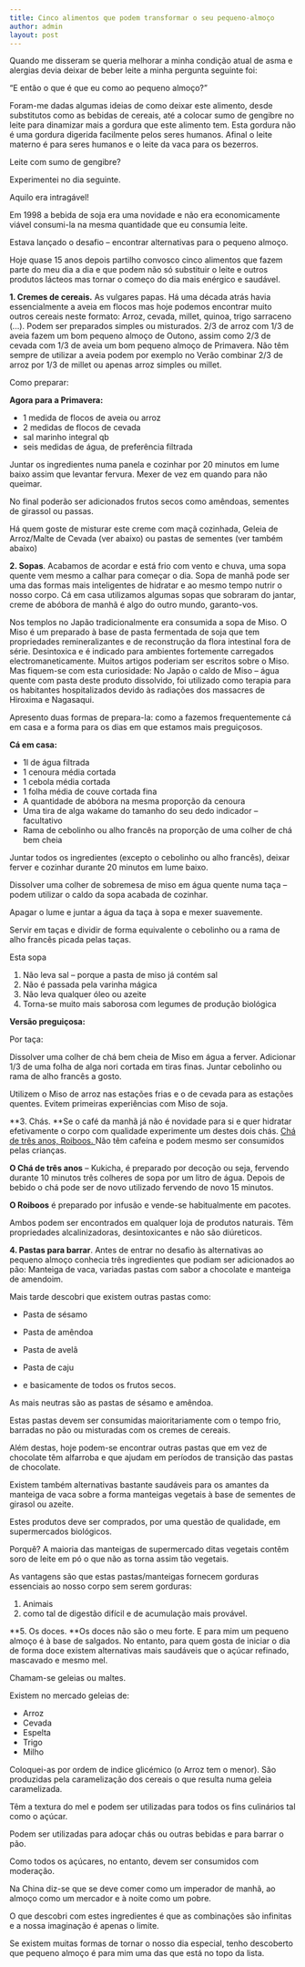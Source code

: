 ```yaml
---
title: Cinco alimentos que podem transformar o seu pequeno-almoço
author: admin
layout: post
---
```

Quando me disseram se queria melhorar a minha condição atual de asma e alergias devia deixar de beber leite a minha pergunta seguinte foi:

&#8220;E então o que é que eu como ao pequeno almoço?&#8221;

Foram-me dadas algumas ideias de como deixar este alimento, desde substitutos como as bebidas de cereais, até a colocar sumo de gengibre no leite para dinamizar mais a gordura que este alimento tem. Esta gordura não é uma gordura digerida facilmente pelos seres humanos. Afinal o leite materno é para seres humanos e o leite da vaca para os bezerros.

Leite com sumo de gengibre?

Experimentei no dia seguinte.

Aquilo era intragável!

Em 1998 a bebida de soja era uma novidade e não era economicamente viável consumi-la na mesma quantidade que eu consumia leite.

Estava lançado o desafio &#8211; encontrar alternativas para o pequeno almoço.

Hoje quase 15 anos depois partilho convosco cinco alimentos que fazem parte do meu dia a dia e que podem não só substituir o leite e outros produtos lácteos mas tornar o começo do dia mais enérgico e saudável.

**1. Cremes de cereais.** As vulgares papas. Há uma década atrás havia essencialmente a aveia em flocos mas hoje podemos encontrar muito outros cereais neste formato: Arroz, cevada, millet, quinoa, trigo sarraceno (...). Podem ser preparados simples ou misturados. 2/3 de arroz com 1/3 de aveia fazem um bom pequeno almoço de Outono, assim como 2/3 de cevada com 1/3 de aveia um bom pequeno almoço de Primavera. Não têm sempre de utilizar a aveia podem por exemplo no Verão combinar 2/3 de arroz por 1/3 de millet ou apenas arroz simples ou millet.

Como preparar:

**Agora para a Primavera:**

*   1 medida de flocos de aveia ou arroz
*   2 medidas de flocos de cevada
*   sal marinho integral qb
*   seis medidas de água, de preferência filtrada

Juntar os ingredientes numa panela e cozinhar por 20 minutos em lume baixo assim que levantar fervura. Mexer de vez em quando para não queimar.

No final poderão ser adicionados frutos secos como amêndoas, sementes de girassol ou passas.

Há quem goste de misturar este creme com maçã cozinhada, Geleia de Arroz/Malte de Cevada (ver abaixo) ou pastas de sementes (ver também abaixo)

**2. Sopas**. Acabamos de acordar e está frio com vento e chuva, uma sopa quente vem mesmo a calhar para começar o dia. Sopa de manhã pode ser uma das formas mais inteligentes de hidratar e ao mesmo tempo nutrir o nosso corpo. Cá em casa utilizamos algumas sopas que sobraram do jantar, creme de abóbora de manhã é algo do outro mundo, garanto-vos.

Nos templos no Japão tradicionalmente era consumida a sopa de Miso. O Miso é um preparado à base de pasta fermentada de soja que tem propriedades remineralizantes e de reconstrução da flora intestinal fora de série. Desintoxica e é indicado para ambientes fortemente carregados electromaneticamente. Muitos artigos poderiam ser escritos sobre o Miso. Mas fiquem-se com esta curiosidade: No Japão o caldo de Miso &#8211; água quente com pasta deste produto dissolvido, foi utilizado como terapia para os habitantes hospitalizados devido às radiações dos massacres de Hiroxima e Nagasaqui.

Apresento duas formas de prepara-la: como a fazemos frequentemente cá em casa e a forma para os dias em que estamos mais preguiçosos.

**Cá em casa:**

*   1l de água filtrada
*   1 cenoura média cortada
*   1 cebola média cortada
*   1 folha média de couve cortada fina
*   A quantidade de abóbora na mesma proporção da cenoura
*   Uma tira de alga wakame do tamanho do seu dedo indicador &#8211; facultativo
*   Rama de cebolinho ou alho francês na proporção de uma colher de chá bem cheia

Juntar todos os ingredientes (excepto o cebolinho ou alho francês), deixar ferver e cozinhar durante 20 minutos em lume baixo.

Dissolver uma colher de sobremesa de miso em água quente numa taça &#8211; podem utilizar o caldo da sopa acabada de cozinhar.

Apagar o lume e juntar a água da taça à sopa e mexer suavemente.

Servir em taças e dividir de forma equivalente o cebolinho ou a rama de alho francês picada pelas taças.

Esta sopa

1.  Não leva sal &#8211; porque a pasta de miso já contém sal
2.  Não é passada pela varinha mágica
3.  Não leva qualquer óleo ou azeite
4.  Torna-se muito mais saborosa com legumes de produção biológica

**Versão preguiçosa:**

Por taça:

Dissolver uma colher de chá bem cheia de Miso em água a ferver. Adicionar 1/3 de uma folha de alga nori cortada em tiras finas. Juntar cebolinho ou rama de alho francês a gosto.

Utilizem o Miso de arroz nas estações frias e o de cevada para as estações quentes. Evitem primeiras experiências com Miso de soja.

**3. Chás. **Se o café da manhã já não é novidade para si e quer hidratar efetivamente o corpo com qualidade experimente um destes dois chás. <a href="http://vidagrande.wordpress.com/tag/cha-de-3-anos/" target="_blank">Chá de três anos, </a><a href="http://pt.wikipedia.org/wiki/Rooibos" target="_blank">Roiboos. </a>Não têm cafeína e podem mesmo ser consumidos pelas crianças.

**O Chá de três anos** &#8211; Kukicha, é preparado por decoção ou seja, fervendo durante 10 minutos três colheres de sopa por um litro de água. Depois de bebido o chá pode ser de novo utilizado fervendo de novo 15 minutos.

**O Roiboos** é preparado por infusão e vende-se habitualmente em pacotes.

Ambos podem ser encontrados em qualquer loja de produtos naturais. Têm  propriedades alcalinizadoras, desintoxicantes e não são diúreticos.

**4. Pastas para barrar**. Antes de entrar no desafio às alternativas ao pequeno almoço conhecia três ingredientes que podiam ser adicionados ao pão: Manteiga de vaca, variadas pastas com sabor a chocolate e manteiga de amendoim.

Mais tarde descobri que existem outras pastas como:

* Pasta de sésamo

* Pasta de amêndoa

* Pasta de avelã

* Pasta de caju

* e basicamente de todos os frutos secos.

As mais neutras são as pastas de sésamo e amêndoa.

Estas pastas devem ser consumidas maioritariamente com o tempo frio, barradas no pão ou misturadas com os cremes de cereais.

Além destas, hoje podem-se encontrar outras pastas que em vez de chocolate têm alfarroba e que ajudam em períodos de transição das pastas de chocolate.

Existem também alternativas bastante saudáveis para os amantes da manteiga de vaca sobre a forma manteigas vegetais à base de sementes de girasol ou azeite.

Estes produtos deve ser comprados, por uma questão de qualidade, em supermercados biológicos.

Porquê? A maioria das manteigas de supermercado ditas vegetais contêm soro de leite em pó o que não as torna assim tão vegetais.

As vantagens são que estas pastas/manteigas fornecem gorduras essenciais ao nosso corpo sem serem gorduras:

1.  Animais
2.  como tal de digestão difícil e de acumulação mais provável.

**5. Os doces. **Os doces não são o meu forte. E para mim um pequeno almoço é à base de salgados. No entanto, para quem gosta de iniciar o dia de forma doce existem alternativas mais saudáveis que o açúcar refinado, mascavado e mesmo mel.

Chamam-se geleias ou maltes.

Existem no mercado geleias de:

*   Arroz
*   Cevada
*   Espelta
*   Trigo
*   Milho

Coloquei-as por ordem de indice glicémico (o Arroz tem o menor). São produzidas pela caramelização dos cereais o que resulta numa geleia caramelizada.

Têm a textura do mel e podem ser utilizadas para todos os fins culinários tal como o açúcar.

Podem ser utilizadas para adoçar chás ou outras bebidas e para barrar o pão.

Como todos os açúcares, no entanto, devem ser consumidos com moderação.

Na China diz-se que se deve comer como um imperador de manhã, ao almoço como um mercador e à noite como um pobre.

O que descobri com estes ingredientes é que as combinações são infinitas e a nossa imaginação é apenas o limite.

Se existem muitas formas de tornar o nosso dia especial, tenho descoberto que pequeno almoço é para mim uma das que está no topo da lista.
